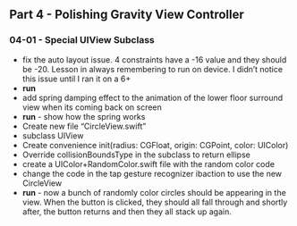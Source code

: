 ## Part 4 - Polishing Gravity View Controller
### 04-01 - Special UIView Subclass
- fix the auto layout issue. 4 constraints have a -16 value and they should be -20. Lesson in always remembering to run on device. I didn’t notice this issue until I ran it on a 6+
- **run**
- add spring damping effect to the animation of the lower floor surround view when its coming back on screen
- **run** - show how the spring works
- Create new file “CircleView.swift”
- subclass UIView
- Create convenience init(radius: CGFloat, origin: CGPoint, color: UIColor)
- Override collisionBoundsType in the subclass to return ellipse
- create a UIColor+RandomColor.swift file with the random color code
- change the code in the tap gesture recognizer ibaction to use the new CircleView
- **run** - now a bunch of randomly color circles should be appearing in the view. When the button is clicked, they should all fall through and shortly after, the button returns and then they all stack up again.

